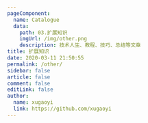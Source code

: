 ```yaml
---
pageComponent:
  name: Catalogue
  data:
    path: 03.扩展知识
    imgUrl: /img/other.png
    description: 技术人生、教程、技巧、总结等文章
title: 扩展知识
date: 2020-03-11 21:50:55
permalink: /other/
sidebar: false
article: false
comment: false
editLink: false
author:
  name: xugaoyi
  link: https://github.com/xugaoyi
---
```

